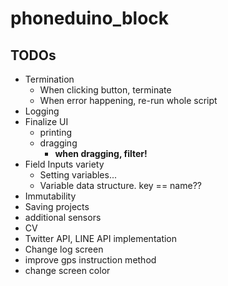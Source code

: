 # phoneduino_block

## TODOs

- Termination
  - When clicking button, terminate
  - When error happening, re-run whole script
- Logging
- Finalize UI
  - printing
  - dragging
    - **when dragging, filter!**
- Field Inputs variety
  - Setting variables...
  - Variable data structure. key == name??
- Immutability
- Saving projects
- additional sensors
- CV
- Twitter API, LINE API implementation
- Change log screen
- improve gps instruction method
- change screen color

